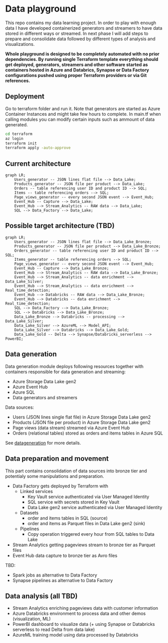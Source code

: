 # Data playground
This repo contains my data learning project. In order to play with enough data I have developed containerized generators and streamers to have data stored in different ways or streamed. In next phase I will add steps to prepare and consolidate data followed by different types of analysis and visualizations.

**Whole playground is designed to be completely automated with no prior dependencies. By running single Terraform template everything should get deployed, generators, streamers and other software started as containers hosted in Azure and Databrics, Synapse or Data Factory configurations pushed using proper Terraform providers or via Git references.**

## Deployment
Go to terraform folder and run it. Note that generators are started as Azure Container Instances and might take few hours to complete. In main.tf when calling modules you can modify certain inputs such as ammount of data generated.

```bash
cd terraform
az login
terraform init
terraform apply -auto-approve
```

## Current architecture
```mermaid
graph LR;
    Users_generator -- JSON lines flat file --> Data_Lake;
    Products_generator -- JSON file per product --> Data_Lake;
    Orders -- table referencing user ID and product ID --> SQL;
    Items -- table referencing orders --> SQL;
    Page_views_generator -- every second JSON event --> Event_Hub;
    Event_Hub -- Capture --> Data_Lake;
    Event_Hub --> Stream_Analytics -- RAW data --> Data_Lake;
    SQL --> Data_Factory --> Data_Lake;
```


## Possible target architecture (TBD)
```mermaid
graph LR;
    Users_generator -- JSON lines flat file --> Data_Lake_Bronze;
    Products_generator -- JSON file per product --> Data_Lake_Bronze;
    Orders_generator -- table referencing user ID and product ID --> SQL;
    Items_generator -- table referencing orders --> SQL;
    Page_views_generator -- every second JSON event --> Event_Hub;
    Event_Hub -- Capture --> Data_Lake_Bronze;
    Event_Hub --> Stream_Analytics -- RAW data --> Data_Lake_Bronze;
    Event_Hub --> Stream_Analytics -- data enrichment --> Data_Lake_Silver;
    Event_Hub --> Stream_Analytics -- data enrichment --> Real_time_detection;
    Event_Hub --> Databricks -- RAW data --> Data_Lake_Bronze;
    Event_Hub --> Databricks -- data enrichment --> Real_time_detection;
    SQL --> Data_Factory --> Data_Lake_Bronze;
    SQL --> Databricks --> Data_Lake_Bronze;
    Data_Lake_Bronze --> Databricks -- processing --> Data_Lake_Silver;
    Data_Lake_Silver --> AzureML --> Model_API;
    Data_Lake_Silver --> Databricks --> Data_Lake_Gold;
    Data_Lake_Gold -- Delta --> Synapse/Databricks_serverless --> PowerBI;
```

## Data generation
Data generation module deploys following resources together with containers responsible for data generation and streaming:
- Azure Storage Data Lake gen2
- Azure Event Hub
- Azure SQL
- Data generators and streamers

Data sources:
- Users (JSON lines single flat file) in Azure Storage Data Lake gen2
- Products (JSON file per product) in Azure Storage Data Lake gen2
- Page views (data stream) streamed via Azure Event Hub
- Orders (relational tables) stored as orders and items tables in Azure SQL

See [datageneration](datageneration/datageneration.md) for more details.

## Data preparation and movement
This part contains consolidation of data sources into bronze tier and potentialy some manipulations and preparation.

- Data Factory gets deployed by Terraform with
  - Linked services
    - Key Vault service authenticated via User Managed Identity
    - SQL service with secrets stored in Key Vault
    - Data Lake gen2 service authenticated via User Managed Identity
  - Datasets
    - order and items tables in SQL (source)
    - order and items as Parquet files in Data Lake gen2 (sink)
  - Pipelines
    - Copy operation triggered every hour from SQL tables to Data Lake
- Stream Analytics getting pageviews stream to bronze tier as Parquet files
- Event Hub data capture to bronze tier as Avro files
  
TBD:
- Spark jobs as alternative to Data Factory
- Synapse pipelines as alternative to Data Factory

## Data analysis (all TBD)
- Stream Analytics enriching pageviews data with customer information
- Azure Databricks environment to process data and other demos (visualization, ML)
- PowerBI dashboard to visualize data (+ using Synapse or Databricks serverless to read Delta from data lake)
- AzureML training model using data processed by Databricks
